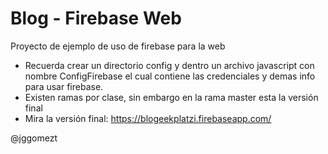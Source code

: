 # Blog - Firebase Web
Proyecto de ejemplo de uso de firebase para la web

- Recuerda crear un directorio config y dentro un archivo javascript con nombre ConfigFirebase el cual contiene las credenciales y demas info para usar firebase.
- Existen ramas por clase, sin embargo en la rama master esta la versión final
- Mira la versión final: https://blogeekplatzi.firebaseapp.com/

@jggomezt
